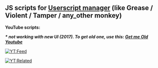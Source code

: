 ## JS scripts for [Userscript manager](https://en.wikipedia.org/wiki/Userscript_manager) (like Grease / Violent / Tamper / any_other monkey)

**YouTube scripts:**

**_\* not working with new UI (2017). To get old one, use this: [Get me Old Youtube](https://greasyfork.org/en/scripts/32906-get-me-old-youtube)_**

[![YT:Feed](https://img.shields.io/static/v1?label=Install&message=1%20Click%20remove%20video%20from%20Feed&color=%237D2C2C)](https://raw.githubusercontent.com/8W4H7/user_scripts/master/youtube/yt_1click_remove_video_from_feed.user.js)

[![YT:Related](https://img.shields.io/static/v1?label=Install&message=1%20Click%20remove%20video%20from%20Related&color=%237D2C2C)](https://raw.githubusercontent.com/8W4H7/user_scripts/master/youtube/yt_1click_remove_video_from_related.user.js)
